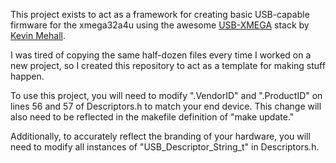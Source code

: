 This project exists to act as a framework for creating basic USB-capable firmware for the xmega32a4u using the awesome [USB-XMEGA](https://github.com/nonolith/USB-XMEGA) stack by [Kevin Mehall](https://github.com/kevinmehall).

I was tired of copying the same half-dozen files every time I worked on a new project, so I created this repository to act as a template for making stuff happen. 

To use this project, you will need to modify ".VendorID" and ".ProductID" on lines 56 and 57 of Descriptors.h to match your end device. This change will also need to be reflected in the makefile definition of "make update."

Additionally, to accurately reflect the branding of your hardware, you will need to modify all instances of "USB_Descriptor_String_t" in Descriptors.h.
